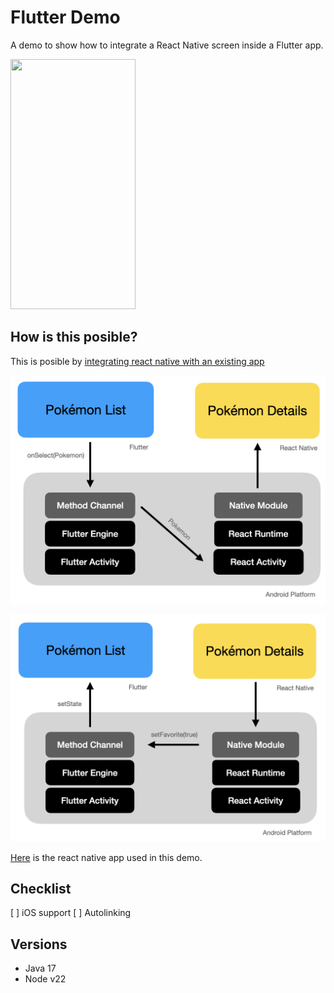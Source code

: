 # Flutter Demo

A demo to show how to integrate a React Native screen inside a Flutter app.


<img src="https://github.com/gbiktx/flutter_demo_rn_integration/blob/main/demo.gif" width="200" height="400">


## How is this posible?

This is posible by [integrating react native with an existing app](https://reactnative.dev/docs/0.74/integration-with-existing-apps?language=kotlin)

![open react](flutter_to_rn.png)

![back to flutter](rn_to_flutter.png)



[Here](https://github.com/gbiktx/rn-demo-app) is the react native app used in this demo.

## Checklist
[ ] iOS support
[ ] Autolinking

## Versions
- Java 17
- Node v22
